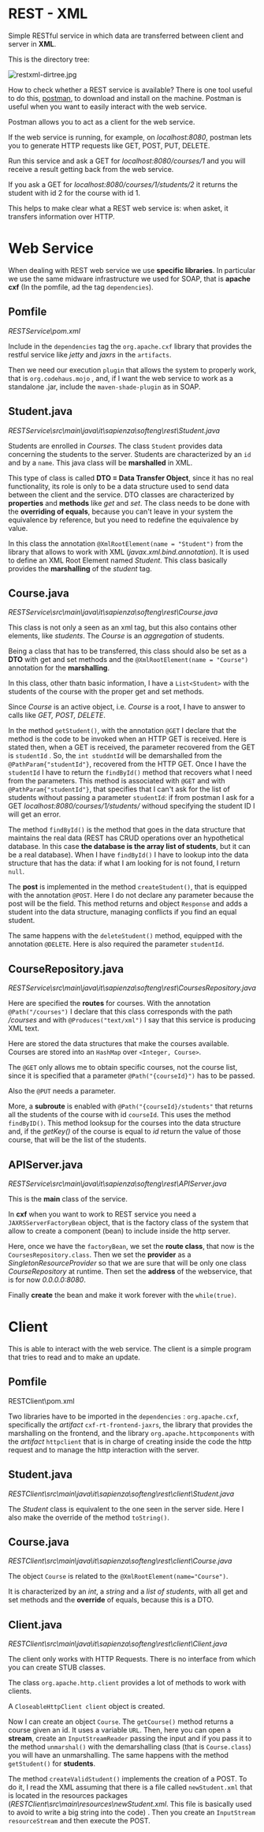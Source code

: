 # REST - XML

Simple RESTful service in which data are transferred between client and server in **XML**.

This is the directory tree:



![restxml-dirtree.jpg](https://github.com/PanK0/Software-Engineering/blob/main/pics/restxml-dirtree.jpg?raw=true)



How to check whether a REST service is available? There is one tool useful to do this, [postman](https://www.postman.com/), to download and install on the machine. Postman is useful when you want to easily interact with the web service.

Postman allows you to act as a client for the web service.

If the web service is running, for example, on *localhost:8080*, postman lets you to generate HTTP requests like GET, POST, PUT, DELETE.

Run this service and ask a GET for *localhost:8080/courses/1* and you will receive a result getting back from the web service.

If you ask a GET for *localhost:8080/courses/1/students/2* it returns the student with id 2 for the course with id 1.

This helps to make clear what a REST web service is: when asket, it transfers information over HTTP.

# Web Service

When dealing with REST web service we use **specific libraries**. In particular we use the same midware infrastructure we used for SOAP, that is **apache cxf** (In the pomfile, ad the tag `dependencies`). 

## Pomfile

*RESTService\pom.xml* 

Include in the `dependencies` tag the `org.apache.cxf` library that provides the restful service like *jetty* and *jaxrs* in the `artifacts`.

Then we need our execution `plugin` that allows the system to properly work, that is `org.codehaus.mojo` , and, if I want the web service to work as a standalone .jar, include the `maven-shade-plugin` as in SOAP.

## Student.java

*RESTService\src\main\java\it\sapienza\softeng\rest\Student.java*

Students are enrolled in *Courses*. The class `Student` provides data concerning the students to the server. Students are characterized by an `id` and by a `name`. This java class will be **marshalled** in XML.

This type of class is called **DTO = Data Transfer Object**, since it has no real functionality, its role is only to be a data structure used to send data between the client and the service. DTO classes are characterized by **properties** and **methods** like *get* and *set*. The class needs to be done with the **overriding of equals**, because you can't leave in your system the equivalence by reference, but you need to redefine the equivalence by value.

In this class the annotation `@XmlRootElement(name = "Student")` from the library that allows to work with XML (*javax.xml.bind.annotation*). It is used to define an XML Root Element named *Student*. This class basically provides the **marshalling** of the *student* tag.

## Course.java

*RESTService\src\main\java\it\sapienza\softeng\rest\Course.java*

This class is not only a seen as an xml tag, but this also contains other elements, like *students*. The *Course* is an *aggregation* of students.

Being a class that has to be transferred, this class should also be set as a **DTO** with get and set  methods and the  `@XmlRootElement(name = "Course")` annotation for the **marshalling**.

In this class, other thatn basic information, I have a `List<Student>` with the students of the course with the proper get and set methods.

Since *Course* is an active object, i.e. *Course* is a root, I have to answer to calls like *GET, POST, DELETE*.

In the method `getStudent()`, with the annotation `@GET` I declare that the method is the code to be invoked when an HTTP GET is received. Here is stated then, when a GET is received, the parameter recovered from the GET is `studentId` . So, the `int studdntId` will be demarshalled from the `@PathParam{"studentId"}`, recovered from the HTTP GET. Once I have the `studentId` I have to return the `findById()` method that recovers what  I need from the parameters.
This method is associated with `@GET` and with `@PathParam{"studentId"}`, that specifies that I can't ask for the list of students without passing a parameter  `studentId`: if from postman I ask for a GET  *localhost:8080/courses/1/students/* withoud specifying the student ID I will get an error.

The method `findById()` is the method that goes in the data structure that maintains the real data (REST has CRUD operations over an hypothetical database. In this case **the database is the array list of students**, but it can be a real database). When I have `findById()` I have to lookup into the data structure that has the data: if what I am looking for is not found, I return `null`.

The **post** is implemented in the method `createStudent()`, that is equipped with the annotation `@POST`. Here I do not declare any parameter because the post will be the field. This method returns and object `Response` and adds a student into the data structure, managing conflicts if you find an equal student.

The same happens with the `deleteStudent()` method, equipped with the annotation `@DELETE`.  Here is also required the parameter `studentId`.

## CourseRepository.java

*RESTService\src\main\java\it\sapienza\softeng\rest\CoursesRepository.java*

Here are specified the **routes** for courses. With the annotation `@Path("/courses")` I declare that this class corresponds with the path */courses* and with  `@Produces("text/xml")` I say that this service is producing XML text.

Here are stored the data structures that make the courses available. Courses are stored into an `HashMap` over `<Integer, Course>`.

The `@GET` only allows me to obtain specific courses, not the course list, since it is specified that a parameter `@Path("{courseId}")` has to be passed.

Also the `@PUT` needs a parameter.

More, a **subroute** is enabled with `@Path("{courseId}/students"` that returns all the students of the course with id `courseId`. This uses the method `findByID()`. This method looksup for the courses into the data structure and, if the *getKey()* of the course is equal to *id* return the value of those course, that will be the list of the students.

## APIServer.java

*RESTService\src\main\java\it\sapienza\softeng\rest\APIServer.java*

This is the **main** class of the service.

In **cxf** when you want to work to REST service you need a `JAXRSServerFactoryBean` object, that is the factory class of the system that allow to create a component (bean) to include inside the http server.

Here, once we have the `factoryBean`, we set the **route class**, that now is the `CoursesRepository.class`. Then we set the **provider** as a *SingletonResourceProvider* so that we are sure that will be only one class *CourseRepository* at runtime. Then set the **address** of the webservice, that is for now *0.0.0.0:8080*.

Finally **create** the bean and make it work forever with the `while(true)`.


# Client

This is able to interact with the web service. The client is a simple program that tries to read and to make an update.

## Pomfile

RESTClient\pom.xml

Two libraries have to be imported in the `dependencies` : `org.apache.cxf`, specifically the *artifact* `cxf-rt-frontend-jaxrs`, the library that provides the marshalling on the frontend, and the library `org.apache.httpcomponents` with the *artifact* `httpclient` that is in charge of creating inside the code the http request and to manage the http interaction with the server.

## Student.java

*RESTClient\src\main\java\it\sapienza\softeng\rest\client\Student.java*

The *Student* class is equivalent to the one seen in the server side. Here I also make the override of the method `toString()`.

## Course.java

*RESTClient\src\main\java\it\sapienza\softeng\rest\client\Course.java*

The object `Course` is related to the `@XmlRootElement(name="Course")`.

It is characterized by an *int*, a *string* and a *list of students*, with all get and set methods and the **override** of equals, because this is a DTO.

## Client.java

*RESTClient\src\main\java\it\sapienza\softeng\rest\client\Client.java*

The client only works with HTTP Requests. There is no interface from which you can create STUB classes.

The class `org.apache.http.client` provides a lot of methods to work with clients.

A  `CloseableHttpClient client` object is created. 

Now I can create an object `Course`. The `getCourse()` method returns a course given an id. It uses a variable `URL`. Then, here you can open a **stream**, create an `InputStreamReader` passing the input and if you pass it to the method `unmarshal()` with the demarshalling class (that is `Course.class`) you will have an unmarshalling. The same happens with the method `getStudent()` for **students**.

The method `createValidStudent()` implements the creation of a POST. To do it, I read the XML assuming that there is a file called `newStudent.xml` that is located in the resources packages (*RESTClient\src\main\resources\newStudent.xml*. This file is basically used to avoid to write a big string into the code) . Then you create an `InputStream resourceStream` and then execute the POST.
